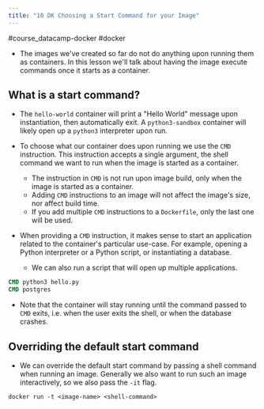 ```yaml
---
title: "10 DK Choosing a Start Command for your Image"
---
```

#course_datacamp-docker #docker 

- The images we've created so far do not do anything upon running them as containers. In this lesson we'll talk about having the image execute commands once it starts as a container.
## What is a start command?

- The `hello-world` container will print a "Hello World" message upon instantiation, then automatically exit. A `python3-sandbox` container will likely open up a `python3` interpreter upon run.
- To choose what our container does upon running we use the `CMD` instruction. This instruction accepts a single argument, the shell command we want to run when the image is started as a container.
    - The instruction in `CMD` is not run upon image build, only when the image is started as a container.
    - Adding `CMD` instructions to an image will not affect the image's size, nor affect build time.
    - If you add multiple `CMD` instructions to a `Dockerfile`, only the last one will be used.

- When providing a `CMD` instruction, it makes sense to start an application related to the container's particular use-case. For example, opening a Python interpreter or a Python script, or instantiating a database.
    - We can also run a script that will open up multiple applications.

```Dockerfile
CMD python3 hello.py
CMD postgres
```

- Note that the container will stay running until the command passed to `CMD` exits, i.e. when the user exits the shell, or when the database crashes.

## Overriding the default start command

- We can override the default start command by passing a shell command when running an image. Generally we also want to run such an image interactively, so we also pass the `-it` flag.

```shell
docker run -t <image-name> <shell-command>
```

